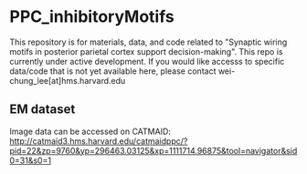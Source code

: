 # PPC_inhibitoryMotifs

This repository is for materials, data, and code related to "Synaptic wiring motifs in posterior parietal cortex support decision-making". This repo is currently under active development. If you would like accesss to specific data/code that is not yet available here, please contact wei-chung_lee[at]hms.harvard.edu

## EM dataset
Image data can be accessed on CATMAID: http://catmaid3.hms.harvard.edu/catmaidppc/?pid=22&zp=9760&yp=296463.03125&xp=1111714.96875&tool=navigator&sid0=31&s0=1
